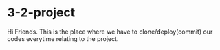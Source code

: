 # 3-2-project

Hi Friends.
This is the place where we have to clone/deploy(commit) our codes everytime relating to the project. 
